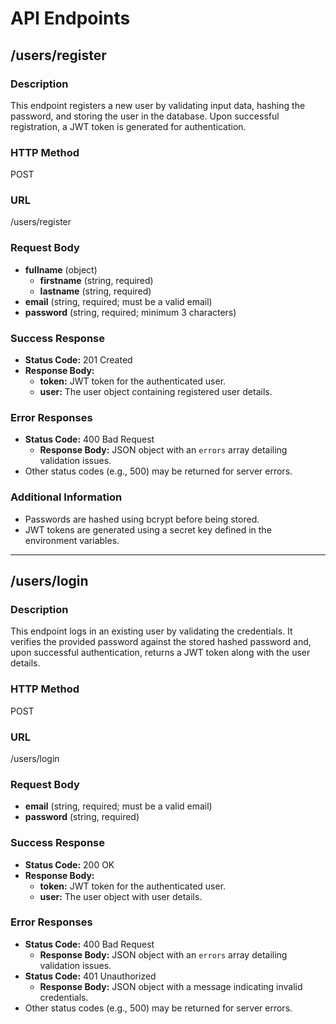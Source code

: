 # API Endpoints

## /users/register

### Description
This endpoint registers a new user by validating input data, hashing the password, and storing the user in the database. Upon successful registration, a JWT token is generated for authentication.

### HTTP Method
POST

### URL
/users/register

### Request Body
- **fullname** (object)
  - **firstname** (string, required)
  - **lastname** (string, required)
- **email** (string, required; must be a valid email)
- **password** (string, required; minimum 3 characters)

### Success Response
- **Status Code:** 201 Created
- **Response Body:**
  - **token:** JWT token for the authenticated user.
  - **user:** The user object containing registered user details.

### Error Responses
- **Status Code:** 400 Bad Request
  - **Response Body:** JSON object with an `errors` array detailing validation issues.
- Other status codes (e.g., 500) may be returned for server errors.

### Additional Information
- Passwords are hashed using bcrypt before being stored.
- JWT tokens are generated using a secret key defined in the environment variables.

---

## /users/login

### Description
This endpoint logs in an existing user by validating the credentials. It verifies the provided password against the stored hashed password and, upon successful authentication, returns a JWT token along with the user details.

### HTTP Method
POST

### URL
/users/login

### Request Body
- **email** (string, required; must be a valid email)
- **password** (string, required)

### Success Response
- **Status Code:** 200 OK
- **Response Body:**
  - **token:** JWT token for the authenticated user.
  - **user:** The user object with user details.

### Error Responses
- **Status Code:** 400 Bad Request
  - **Response Body:** JSON object with an `errors` array detailing validation issues.
- **Status Code:** 401 Unauthorized
  - **Response Body:** JSON object with a message indicating invalid credentials.
- Other status codes (e.g., 500) may be returned for server errors.